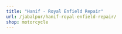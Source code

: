 ```yaml
---
title: "Hanif - Royal Enfield Repair"
url: /jabalpur/hanif-royal-enfield-repair/
shop: motorcycle
---
```


